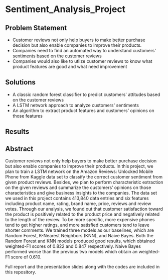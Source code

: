# Sentiment_Analysis_Project

## Problem Statement

* Customer reviews not only help buyers to make better purchase decision but also enable companies to improve their products. 
* Companies need to find an automated way to understand customers' sentiments based on the customer reviews
* Companies would also like to utlize customer reviews to know what product features are good and what need improvement 

## Solutions

* A classic random forest classifier to predict customers' attitudes based on the customer reviews
* A LSTM network approach to analyze customers' sentiments
* An algorithm to extract product features and customers' opinions on those features

## Results



## Abstract
Customer reviews not only help buyers to make better purchase
decision but also enable companies to improve their products. In
this project, we plan to train a LSTM network on the Amazon
Reviews: Unlocked Mobile Phone from Kaggle data set to classify the
correct customer sentiment from given product reviews. Besides,
we plan to perform characteristic extraction on the given reviews
and summarize the customers’ opinions on those characteristics
and give business insights to the companies. The data set we used in
this project contains 413,840 data entries and six features including
product name, rating, brand name, price, reviews and review votes.
Through our analysis, we found out that customer satisfaction
toward the product is positively related to the product price and
negatively related to the length of the review. To be more specific,
more expensive phones tend to get higher ratings, and more
satisfied customers tend to leave shorter comments.
We trained three models as our baselines, which are Random
Forest, K-Nearest Neighbors (KNN), and Naive Bayes. Both
the Random Forest and KNN models produced good results, which
obtained weighted-F1 scores of 0.822 and 0.847 respectively. Naive
Bayes performed worse than the previous two models which obtain
an weighted-F1 score of 0.610.

Full report and the presentation slides along with the codes are included in this repository.
